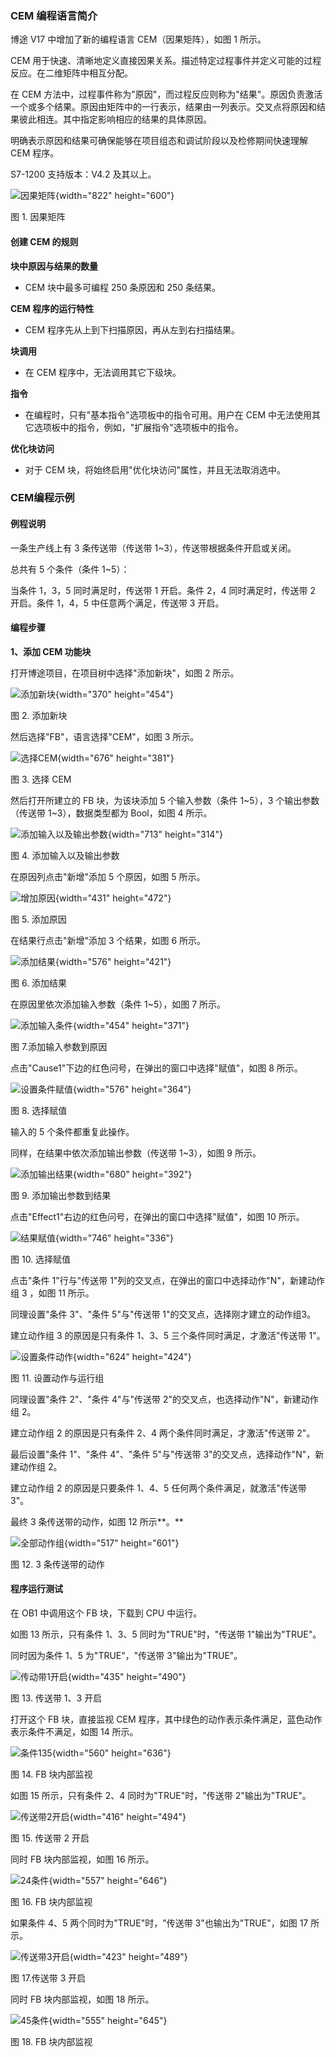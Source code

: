 ### CEM 编程语言简介

博途 V17 中增加了新的编程语言 CEM（因果矩阵），如图 1 所示。

CEM
用于快速、清晰地定义直接因果关系。描述特定过程事件并定义可能的过程反应。在二维矩阵中相互分配。

在 CEM
方法中，过程事件称为"原因"，而过程反应则称为"结果"。原因负责激活一个或多个结果。原因由矩阵中的一行表示，结果由一列表示。交叉点将原因和结果彼此相连。其中指定影响相应的结果的具体原因。

明确表示原因和结果可确保能够在项目组态和调试阶段以及检修期间快速理解 CEM
程序。

S7-1200 支持版本：V4.2 及其以上。

![因果矩阵](images/06-01.jpg){width="822" height="600"}

图 1. 因果矩阵

#### 创建 CEM 的规则

**块中原因与结果的数量**

-   CEM 块中最多可编程 250 条原因和 250 条结果。

**CEM 程序的运行特性**

-   CEM 程序先从上到下扫描原因，再从左到右扫描结果。

**块调用**

-   在 CEM 程序中，无法调用其它下级块。

**指令**

-   在编程时，只有"基本指令"选项板中的指令可用。用户在 CEM
    中无法使用其它选项板中的指令，例如，"扩展指令"选项板中的指令。

**优化块访问**

-   对于 CEM 块，将始终启用"优化块访问"属性，并且无法取消选中。

### CEM编程示例

#### 例程说明

一条生产线上有 3 条传送带（传送带 1\~3），传送带根据条件开启或关闭。

总共有 5 个条件（条件 1\~5）：

当条件 1，3，5 同时满足时，传送带 1 开启。条件 2，4 同时满足时，传送带 2
开启。条件 1，4，5 中任意两个满足，传送带 3 开启。

#### 编程步骤

**1、添加 CEM 功能块**

打开博途项目，在项目树中选择"添加新块"，如图 2 所示。

![添加新块](images/06-02.jpg){width="370" height="454"}

图 2. 添加新块

然后选择\"FB"，语言选择"CEM"，如图 3 所示。

![选择CEM](images/06-03.jpg){width="676" height="381"}

图 3. 选择 CEM

然后打开所建立的 FB 块，为该块添加 5 个输入参数（条件 1\~5），3
个输出参数（传送带 1\~3），数据类型都为 Bool，如图 4 所示。

![添加输入以及输出参数](images/06-04.jpg){width="713" height="314"}

图 4. 添加输入以及输出参数

在原因列点击"新增"添加 5 个原因，如图 5 所示。

![增加原因](images/06-05.jpg){width="431" height="472"}

图 5. 添加原因

在结果行点击"新增"添加 3 个结果，如图 6 所示。

![添加结果](images/06-06.jpg){width="576" height="421"}

图 6. 添加结果

在原因里依次添加输入参数（条件 1\~5），如图 7 所示。

![添加输入条件](images/06-07.jpg){width="454" height="371"}

图 7.添加输入参数到原因

点击\"Cause1"下边的红色问号，在弹出的窗口中选择"赋值"，如图 8 所示。

![设置条件赋值](images/06-08.jpg){width="576" height="364"}

图 8. 选择赋值

输入的 5 个条件都重复此操作。

同样，在结果中依次添加输出参数（传送带 1\~3），如图 9 所示。

![添加输出结果](images/06-09.jpg){width="680" height="392"}

图 9. 添加输出参数到结果

点击\"Effect1"右边的红色问号，在弹出的窗口中选择"赋值"，如图 10 所示。

![结果赋值](images/06-10.jpg){width="746" height="336"}

图 10. 选择赋值

点击\"条件 1\"行与\"传送带
1\"列的交叉点，在弹出的窗口中选择动作"N"，新建动作组 3 ，如图 11 所示。

同理设置\"条件 3\"、\"条件 5\"与\"传送带
1\"的交叉点，选择刚才建立的动作组3。

建立动作组 3 的原因是只有条件 1、3、5 三个条件同时满足，才激活\"传送带
1\"。

![设置条件动作](images/06-11.jpg){width="624" height="424"}

图 11. 设置动作与运行组

同理设置\"条件 2\"、\"条件 4\"与\"传送带
2\"的交叉点，也选择动作\"N\"，新建动作组 2。

建立动作组 2 的原因是只有条件 2、4 两个条件同时满足，才激活"传送带 2"。

最后设置"条件 1"、"条件 4"、"条件 5"与"传送带
3"的交叉点，选择动作"N"，新建动作组 2。

建立动作组 2 的原因是只要条件 1、4、5 任何两个条件满足，就激活"传送带
3"。

最终 3 条传送带的动作，如图 12 所示**。**

![全部动作组](images/06-12.jpg){width="517" height="601"}

图 12. 3 条传送带的动作

#### 程序运行测试

在 OB1 中调用这个 FB 块，下载到 CPU 中运行。

如图 13 所示，只有条件 1、3、5 同时为"TRUE"时，"传送带
1"输出为\"TRUE\"。

同时因为条件 1、5 为\"TRUE\"，"传送带 3"输出为\"TRUE\"。

![传动带1开启](images/06-13.jpg){width="435" height="490"}

图 13. 传送带 1、3 开启

打开这个 FB 块，直接监视 CEM
程序，其中绿色的动作表示条件满足，蓝色动作表示条件不满足，如图 14 所示。

![条件135](images/06-14.jpg){width="560" height="636"}

图 14. FB 块内部监视

如图 15 所示，只有条件 2、4 同时为"TRUE"时，"传送带 2"输出为\"TRUE\"。

![传送带2开启](images/06-15.jpg){width="416" height="494"}

图 15. 传送带 2 开启

同时 FB 块内部监视，如图 16 所示。

![24条件](images/06-16.jpg){width="557" height="646"}

图 16. FB 块内部监视

如果条件 4、5 两个同时为"TRUE"时，"传送带 3"也输出为\"TRUE\"，如图 17
所示。

![传送带3开启](images/06-17.jpg){width="423" height="489"}

图 17.传送带 3 开启

同时 FB 块内部监视，如图 18 所示。

![45条件](images/06-18.jpg){width="555" height="645"}

图 18. FB 块内部监视
